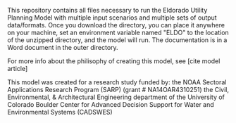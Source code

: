 This repository contains all files necessary to run the Eldorado Utility Planning Model with multiple input scenarios and multiple sets of output data/formats. Once you download the directory, you can place it anywhere on your machine, set an environment variable named "ELDO" to the location of the unzipped directory, and the model will run. The documentation is in a Word document in the outer directory.

For more info about the philisophy of creating this model, see [cite model article]

This model was created for a research study funded by:
the NOAA Sectoral Applications Research Program (SARP) (grant # NA14OAR4310251)
the Civil, Environmental, & Architectural Engineering department of the University of Colorado Boulder
Center for Advanced Decision Support for Water and Environmental Systems (CADSWES)

